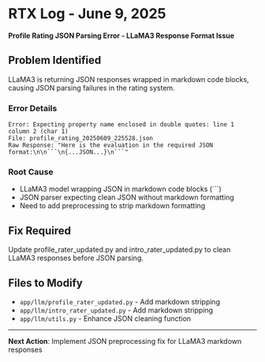 # RTX Log - June 9, 2025
**Profile Rating JSON Parsing Error - LLaMA3 Response Format Issue**

## Problem Identified
LLaMA3 is returning JSON responses wrapped in markdown code blocks, causing JSON parsing failures in the rating system.

### Error Details
```
Error: Expecting property name enclosed in double quotes: line 1 column 2 (char 1)
File: profile_rating_20250609_225528.json
Raw Response: "Here is the evaluation in the required JSON format:\n\n```\n{...JSON...}\n```"
```

### Root Cause
- LLaMA3 model wrapping JSON in markdown code blocks (```)
- JSON parser expecting clean JSON without markdown formatting
- Need to add preprocessing to strip markdown formatting

## Fix Required
Update profile_rater_updated.py and intro_rater_updated.py to clean LLaMA3 responses before JSON parsing.

## Files to Modify
- `app/llm/profile_rater_updated.py` - Add markdown stripping
- `app/llm/intro_rater_updated.py` - Add markdown stripping  
- `app/llm/utils.py` - Enhance JSON cleaning function

---
**Next Action**: Implement JSON preprocessing fix for LLaMA3 markdown responses
